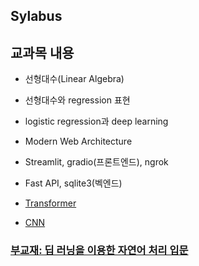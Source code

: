 ## Sylabus

## 교과목 내용
- 선형대수(Linear Algebra)
  
- 선형대수와 regression 표현

- logistic regression과 deep learning

- Modern Web Architecture

- Streamlit, gradio(프론트엔드), ngrok

- Fast API, sqlite3(벡엔드)

- [Transformer](https://poloclub.github.io/transformer-explainer/)
- [CNN](https://poloclub.github.io/cnn-explainer/)

### [부교재: 딥 러닝을 이용한 자연어 처리 입문](https://wikidocs.net/book/2155)
